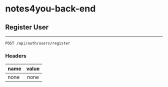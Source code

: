 # notes4you-back-end

## Register User
***
`POST /api/auth/users/register`


### Headers
| name          | value         |
| ------------- |:-------------:|
| none          | none          |

